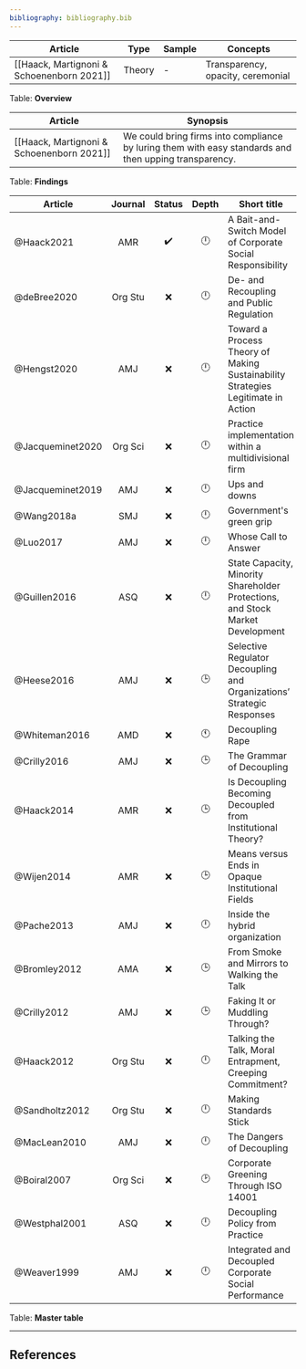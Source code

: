 ```yaml
---
bibliography: bibliography.bib
---
```


Article                     | Type      | Sample                        | Concepts
---------                   | ---       | ---------                     | ---------   
[[Haack, Martignoni & Schoenenborn 2021]]|Theory|-                      | Transparency, opacity, ceremonial
Table: **Overview**

Article                 | Synopsis
---                     | ---------------
[[Haack, Martignoni & Schoenenborn 2021]] | We could bring firms into compliance by luring them with easy standards and then upping transparency.
Table: **Findings**

Article                 |Journal| Status | Depth     | Short title
---------               | :-:   | :-:    | :-:       | ---------------
@Haack2021              | AMR   | :heavy_check_mark:    | :clock12: | A Bait-and-Switch Model of Corporate Social Responsibility
@deBree2020             |Org Stu| :x:    | :clock12: | De- and Recoupling and Public Regulation 
@Hengst2020             | AMJ   | :x:    | :clock12: | Toward a Process Theory of Making Sustainability Strategies Legitimate in Action
@Jacqueminet2020        |Org Sci| :x:    | :clock12: | Practice implementation within a multidivisional firm
@Jacqueminet2019        | AMJ   | :x:    | :clock12: | Ups and downs
@Wang2018a              | SMJ   | :x:    | :clock12: | Government's green grip
@Luo2017                | AMJ   | :x:    | :clock12: | Whose Call to Answer
@Guillen2016            | ASQ   | :x:    | :clock12: | State Capacity, Minority Shareholder Protections, and Stock Market Development
@Heese2016              | AMJ   | :x:    | :clock3:  | Selective Regulator Decoupling and Organizations’ Strategic Responses
@Whiteman2016           | AMD   | :x:    | :clock11: | Decoupling Rape
@Crilly2016             | AMJ   | :x:    | :clock3:  | The Grammar of Decoupling
@Haack2014              | AMR   | :x:    | :clock3:  | Is Decoupling Becoming Decoupled from Institutional Theory?
@Wijen2014              | AMR   | :x:    | :clock3:  | Means versus Ends in Opaque Institutional Fields
@Pache2013              | AMJ   | :x:    | :clock12: | Inside the hybrid organization
@Bromley2012            | AMA   | :x:    | :clock3:  | From Smoke and Mirrors to Walking the Talk
@Crilly2012             | AMJ   | :x:    | :clock3:  | Faking It or Muddling Through?
@Haack2012              |Org Stu| :x:    | :clock12: | Talking the Talk, Moral Entrapment, Creeping Commitment?
@Sandholtz2012          |Org Stu| :x:    | :clock12: | Making Standards Stick
@MacLean2010            | AMJ   | :x:    | :clock12: | The Dangers of Decoupling
@Boiral2007             |Org Sci| :x:    | :clock2:  | Corporate Greening Through ISO 14001
@Westphal2001           | ASQ   | :x:    | :clock12: | Decoupling Policy from Practice
@Weaver1999             | AMJ   | :x:    | :clock12: | Integrated and Decoupled Corporate Social Performance
Table: **Master table**

---

## References